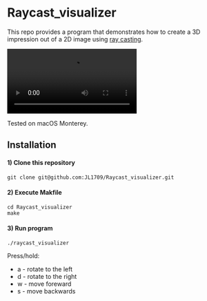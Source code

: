 # Raycast_visualizer
This repo provides a program that demonstrates how to create a 3D impression out of a 2D image using [ray casting](https://en.wikipedia.org/wiki/Ray_casting).

![DEMO](demo_rec.mp4)

Tested on macOS Monterey.

## Installation

#### 1) Clone this repository 
```
git clone git@github.com:JL1709/Raycast_visualizer.git
```

#### 2) Execute Makfile
```
cd Raycast_visualizer
make
```

#### 3)  Run program
```
./raycast_visualizer
```
Press/hold:
- a - rotate to the left
- d - rotate to the right
- w - move foreward
- s - move backwards

